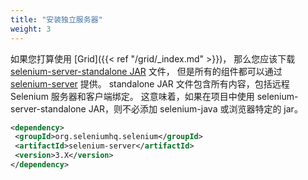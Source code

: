 ```yaml
---
title: "安装独立服务器"
weight: 3
---
```


如果您打算使用 [Grid]({{< ref "/grid/_index.md" >}})，
那么您应该下载 [selenium-server-standalone JAR](https://selenium.dev/downloads/) 文件，
但是所有的组件都可以通过 [selenium-server](//repo1.maven.org/maven2/org/seleniumhq/selenium/selenium-server/) 提供。
standalone JAR 文件包含所有内容，包括远程 Selenium 服务器和客户端绑定。
这意味着，如果在项目中使用 selenium-server-standalone JAR，则不必添加 selenium-java 或浏览器特定的 jar。

 ```xml
<dependency>
  <groupId>org.seleniumhq.selenium</groupId>
  <artifactId>selenium-server</artifactId>
  <version>3.X</version>
</dependency>
```
